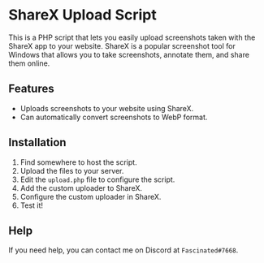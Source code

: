 # ShareX Upload Script

This is a PHP script that lets you easily upload screenshots taken with the ShareX app to your website. ShareX is a popular screenshot tool for Windows that allows you to take screenshots, annotate them, and share them online.

## Features

- Uploads screenshots to your website using ShareX.
- Can automatically convert screenshots to WebP format.

## Installation

1. Find somewhere to host the script.
2. Upload the files to your server.
3. Edit the `upload.php` file to configure the script.
4. Add the custom uploader to ShareX.
5. Configure the custom uploader in ShareX.
6. Test it!

## Help

If you need help, you can contact me on Discord at `Fascinated#7668`.

